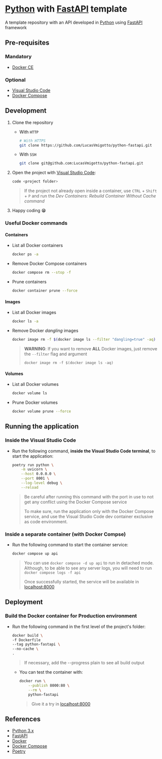 # [Python](https://www.python.org/) with [FastAPI](https://fastapi.tiangolo.com/) template

A template repository with an API developed in [Python](https://www.python.org/) using [FastAPI](https://fastapi.tiangolo.com/) framework

## Pre-requisites

### Mandatory

* [Docker CE](https://docs.docker.com/engine/)

### Optional

* [Visual Studio Code](https://code.visualstudio.com/)
* [Docker Compose](https://docs.docker.com/compose/)

## Development

1. Clone the repository

    * With `HTTP`

        ```bash
        # With HTTPS
        git clone https://github.com/LucasVmigotto/python-fastapi.git
        ```

    * With `SSH`

        ```bash
        git clone git@github.com:LucasVmigotto/python-fastapi.git
        ```

2. Open the project with [Visual Studio Code](https://code.visualstudio.com/):

    ```bash
    code <project folder>
    ```

    > If the project not already open inside a container, use `CTRL` + `Shift` + `P` and run the _Dev Containers: Rebuild Container Without Cache command_

3. Happy coding 😁

### Useful Docker commands

#### Containers

* List all Docker containers

    ```bash
    docker ps -a
    ```

* Remove Docker Compose containers

    ```bash
    docker compose rm --stop -f
    ```

* Prune containers

    ```bash
    docker container prune --force
    ```

#### Images

* List all Docker images

    ```bash
    docker ls -a
    ```

* Remove Docker _dangling_ images

    ```bash
    docker image rm -f $(docker image ls --filter "dangling=true" -aq)
    ```

    > **WARNING**: If you want to remove **ALL** Docker images, just remove the `--filter` flag and argument
    >
    > `docker image rm -f $(docker image ls -aq)`

#### Volumes

* List all Docker volumes

    ```bash
    docker volume ls
    ```

* Prune Docker volumes

    ```bash
    docker volume prune --force
    ```

## Running the application

### Inside the Visual Studio Code

* Run the following command, **inside the Visual Studio Code terminal**, to start the application:

    ```bash
    poetry run python \
        -m uvicorn \
        --host 0.0.0.0 \
        --port 8001 \
        --log-level debug \
        --reload
    ```

    > Be careful after running this command with the port in use to not get any conflict using the Docker Compose service
    >
    > To make sure, run the application only with the Docker Compose service, and use the Visual Studio Code dev container exclusive as code environment.

### Inside a separate container (with Docker Compse)

* Run the following command to start the container service:

    ```bash
    docker compose up api
    ```

    > You can use `docker compose -d up api` to run in detached mode. Although, to be able to see any server logs, you will need to run `docker compose logs -f api`
    >
    > Once successfully started, the service will be available in [localhost:8000](http://localhost:8000)

## Deployment

### Build the Docker container for Production environment

* Run the following command in the first level of the project's folder:

    ```bash
    docker build \
    -f Dockerfile
    --tag python-fastapi \
    --no-cache \
    .
    ```

    > If necessary, add the --progress plain to see all build output

  * You can test the container with:

    ```bash
    docker run \
        --publish 8000:80 \
        --rm \
        python-fastapi
    ```

    > Give it a try in [localhost:8000](http://localhost:8000/docs)

## References

* [Python 3.x](https://docs.python.org/3/)
* [FastAPI](https://fastapi.tiangolo.com/)
* [Docker](https://docs.docker.com/)
* [Docker Compose](https://docs.docker.com/reference/cli/docker/compose/)
* [Poetry](https://python-poetry.org/)
